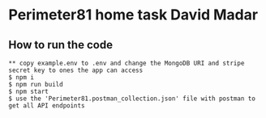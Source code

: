 # Perimeter81 home task David Madar

## How to run the code

```
** copy example.env to .env and change the MongoDB URI and stripe secret key to ones the app can access
$ npm i
$ npm run build
$ npm start
$ use the 'Perimeter81.postman_collection.json' file with postman to get all API endpoints
```
